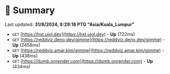 # 📖 Summary
Last updated: **31/8/2024, 9:29:18 PTG "Asia/Kuala_Lumpur"**

- `GET` [https://hst.ujol.dev](https://hst.ujol.dev) - **Up** (722ms)
- `GET` [https://reddviz.deno.dev/gimme](https://reddviz.deno.dev/gimme) - **Up** (2458ms)
- `GET` [https://reddviz.amar.kim/gimme](https://reddviz.amar.kim/gimme) - **Up** (438ms)
- `GET` [https://dumb.onrender.com](https://dumb.onrender.com) - **Up** (434ms)
